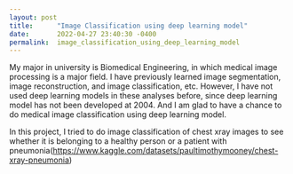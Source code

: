 ```yaml
---
layout: post
title:      "Image Classification using deep learning model"
date:       2022-04-27 23:40:30 -0400
permalink:  image_classification_using_deep_learning_model
---
```



My major in university is Biomedical Engineering, in which medical image processing is a major field. I have previously learned image segmentation, image reconstruction, and image classification, etc. However, I have not used deep learning models in these analyses before, since deep learning model has not been developed at 2004. And I am glad to have a chance to do medical image classification using deep learning model.

In this project, I tried to do image classification of chest xray images to see whether it is belonging to a healthy person or a patient with pneumonia(https://www.kaggle.com/datasets/paultimothymooney/chest-xray-pneumonia)


